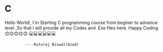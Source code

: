 # C
Hello World!,
             I'm Starting C programming course from beginer to advance level ,So that I will provide all my Codes and .Exe files here. Happy Coding 😊😊😊😊😊
             💻💻💻💻💻💻
             
             
             
             
             
             ----Ruturaj Biswal(Azad)
